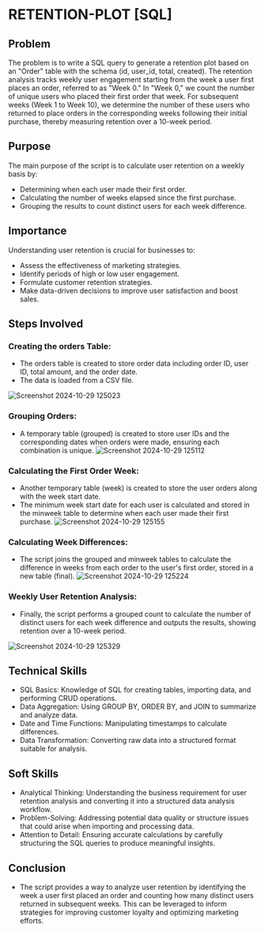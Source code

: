 # RETENTION-PLOT [SQL]
## Problem
The problem is to write a SQL query to generate a retention plot based on an "Order" table with the schema (id, user_id, total, created). The retention analysis tracks weekly user engagement starting from the week a user first places an order, referred to as "Week 0." In "Week 0," we count the number of unique users who placed their first order that week. For subsequent weeks (Week 1 to Week 10), we determine the number of these users who returned to place orders in the corresponding weeks following their initial purchase, thereby measuring retention over a 10-week period.
## Purpose
The main purpose of the script is to calculate user retention on a weekly basis by:

- Determining when each user made their first order.
- Calculating the number of weeks elapsed since the first purchase.
- Grouping the results to count distinct users for each week difference.
## Importance
Understanding user retention is crucial for businesses to:

- Assess the effectiveness of marketing strategies.
- Identify periods of high or low user engagement.
- Formulate customer retention strategies.
- Make data-driven decisions to improve user satisfaction and boost sales.
## Steps Involved
### Creating the orders Table:

- The orders table is created to store order data including order ID, user ID, total amount, and the order date.
- The data is loaded from a CSV file.

![Screenshot 2024-10-29 125023](https://github.com/user-attachments/assets/6561fa68-4f46-4fcb-8cd1-8ad1752f0cdd)

### Grouping Orders:

- A temporary table (grouped) is created to store user IDs and the corresponding dates when orders were made, ensuring each combination is unique.
![Screenshot 2024-10-29 125112](https://github.com/user-attachments/assets/687a422a-8f8a-4b88-90f8-3b3fc3472626)

### Calculating the First Order Week:

- Another temporary table (week) is created to store the user orders along with the week start date.
- The minimum week start date for each user is calculated and stored in the minweek table to determine when each user made their first purchase.
![Screenshot 2024-10-29 125155](https://github.com/user-attachments/assets/11663140-a7c0-456b-a8f6-5963c9e48d3b)

### Calculating Week Differences:

- The script joins the grouped and minweek tables to calculate the difference in weeks from each order to the user's first order, stored in a new table (final).
![Screenshot 2024-10-29 125224](https://github.com/user-attachments/assets/b0c885d5-1012-4829-8490-2d54f74e0a1c)

### Weekly User Retention Analysis:

- Finally, the script performs a grouped count to calculate the number of distinct users for each week difference and outputs the results, showing retention over a 10-week period.

![Screenshot 2024-10-29 125329](https://github.com/user-attachments/assets/5514898a-1983-48a0-86a7-fb702ffe2a4f)
## Technical Skills
- SQL Basics: Knowledge of SQL for creating tables, importing data, and performing CRUD operations.
- Data Aggregation: Using GROUP BY, ORDER BY, and JOIN to summarize and analyze data.
- Date and Time Functions: Manipulating timestamps to calculate differences.
- Data Transformation: Converting raw data into a structured format suitable for analysis.
## Soft Skills
- Analytical Thinking: Understanding the business requirement for user retention analysis and converting it into a structured data analysis workflow.
- Problem-Solving: Addressing potential data quality or structure issues that could arise when importing and processing data.
- Attention to Detail: Ensuring accurate calculations by carefully structuring the SQL queries to produce meaningful insights.
## Conclusion
- The script provides a way to analyze user retention by identifying the week a user first placed an order and counting how many distinct users returned in subsequent weeks. This can be leveraged to inform strategies for improving customer loyalty and optimizing marketing efforts.
